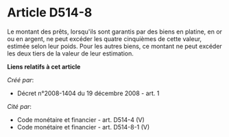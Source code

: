 # Article D514-8

Le montant des prêts, lorsqu'ils sont garantis par des biens en platine, en or ou en argent, ne peut excéder les quatre
cinquièmes de cette valeur, estimée selon leur poids. Pour les autres biens, ce montant ne peut excéder les deux tiers de la
valeur de leur estimation.

**Liens relatifs à cet article**

_Créé par_:

  - Décret n°2008-1404 du 19 décembre 2008 - art. 1

_Cité par_:

  - Code monétaire et financier - art. D514-4 (V)
  - Code monétaire et financier - art. D514-8-1 (V)

